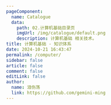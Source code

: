 ```yaml
---
pageComponent: 
  name: Catalogue
  data: 
    path: 02.计算机基础目录页
    imgUrl: /img/catalogue/default.png
    description: 计算机基础 相关技术。
title: 计算机基础 - 知识体系
date: 2024-10-21 16:43:47
permalink: /computer/
sidebar: false
article: false
comment: false
editLink: false
author: 
  name: 泪伤荡
  link: https://github.com/gemini-ming
---
```


